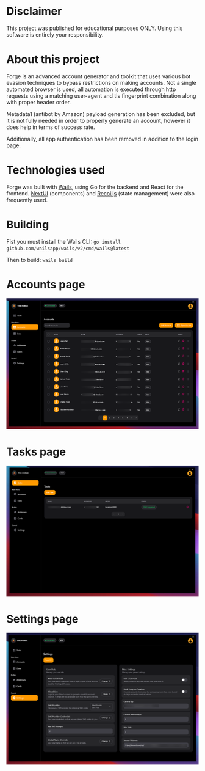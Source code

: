 # Disclaimer
This project was published for educational purposes ONLY. Using this software is entirely your responsibility. 

# About this project
Forge is an advanced account generator and toolkit that uses various bot evasion techniques to bypass restrictions on making accounts. Not a single automated browser is used, all automation is executed through http requests using a matching user-agent and tls fingerprint combination along with proper header order. 

Metadata1 (antibot by Amazon) payload generation has been excluded, but it is not fully needed in order to properly generate an account, however it does help in terms of success rate.

Additionally, all app authentication has been removed in addition to the login page.

# Technologies used
Forge was built with [Wails](https://wails.io/), using Go for the backend and React for the frontend. [NextUI](https://nextui.org/) (components) and [Recoiljs](https://recoiljs.org/) (state management) were also frequently used.

# Building
Fist you must install the Wails CLI:
``go install github.com/wailsapp/wails/v2/cmd/wails@latest``

Then to build:
``wails build``

# Accounts page
![alt text](https://github.com/Johnw7789/forge/blob/main/frontend/images/accounts.png)

# Tasks page
![alt text](https://github.com/Johnw7789/forge/blob/main/frontend/images/tasks.png)

# Settings page
![alt text](https://github.com/Johnw7789/forge/blob/main/frontend/images/settings.png)
